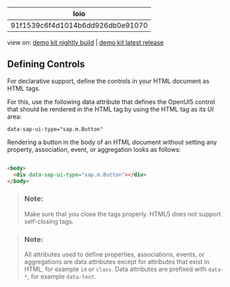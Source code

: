 <!-- loio91f1539c6f4d1014b6dd926db0e91070 -->

| loio |
| -----|
| 91f1539c6f4d1014b6dd926db0e91070 |

<div id="loio">

view on: [demo kit nightly build](https://openui5nightly.hana.ondemand.com/topic/91f1539c6f4d1014b6dd926db0e91070) | [demo kit latest release](https://sdk.openui5.org/topic/91f1539c6f4d1014b6dd926db0e91070)</div>

## Defining Controls

For declarative support, define the controls in your HTML document as HTML tags.

For this, use the following data attribute that defines the OpenUI5 control that should be rendered in the HTML tag by using the HTML tag as its UI area:

```
data-sap-ui-type="sap.m.Button"
```

Rendering a button in the body of an HTML document without setting any property, association, event, or aggregation looks as follows:

```html

<body>
  <div data-sap-ui-type="sap.m.Button"></div>
</body>
```

> ### Note:  
> Make sure that you close the tags properly. HTML5 does not support self-closing tags.

> ### Note:  
> All attributes used to define properties, associations, events, or aggregations are data attributes except for attributes that exist in HTML, for example `id` or `class`. Data attributes are prefixed with `data-*`, for example `data-text`.

